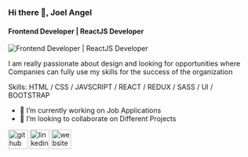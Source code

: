 ### Hi there 👋, Joel Angel
#### Frontend Developer | ReactJS Developer
![Frontend Developer | ReactJS Developer](https://media-exp1.licdn.com/dms/image/C4D16AQHds9NV8ER19A/profile-displaybackgroundimage-shrink_200_800/0/1616748064329?e=1623888000&v=beta&t=SsgzouYdGt2KUvESUaoQdLtBGyrCYutfQtgVDT_GKmA)

I am really passionate about design and looking for opportunities where Companies can fully use my skills for the success of the organization

Skills: HTML / CSS / JAVSCRIPT /  REACT / REDUX / SASS / UI / BOOTSTRAP 

- 🔭 I’m currently working on Job Applications 
- 👯 I’m looking to collaborate on Different Projects 


[<img src='https://cdn.jsdelivr.net/npm/simple-icons@3.0.1/icons/github.svg' alt='github' height='40'>](https://github.com/JoelAngels)  [<img src='https://cdn.jsdelivr.net/npm/simple-icons@3.0.1/icons/linkedin.svg' alt='linkedin' height='40'>](https://www.linkedin.com/in/https://www.linkedin.com/in/joel-angel-4b05141a3//)  [<img src='https://cdn.jsdelivr.net/npm/simple-icons@3.0.1/icons/icloud.svg' alt='website' height='40'>](https://joelangel.web.app)  

